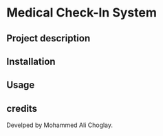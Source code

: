 # Medical Check-In System 

## Project description 

## Installation 

## Usage

## credits

Develped by Mohammed Ali Choglay.
